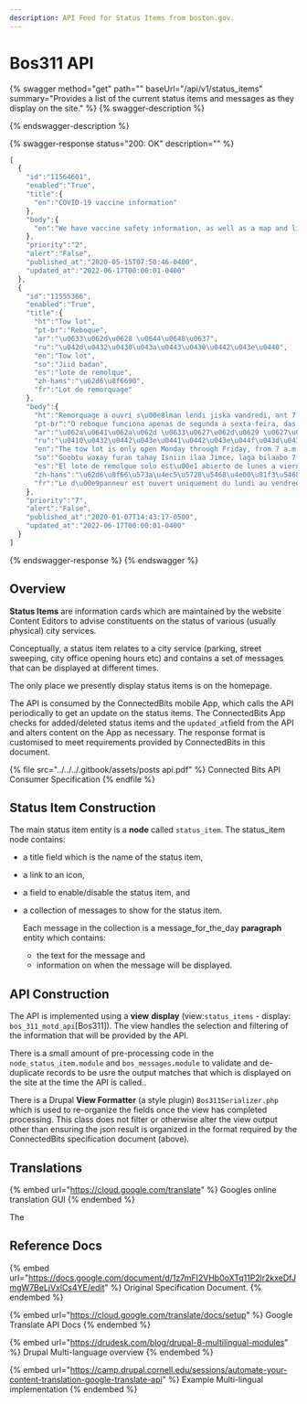```yaml
---
description: API Feed for Status Items from boston.gov.
---
```


# Bos311 API

{% swagger method="get" path="" baseUrl="/api/v1/status_items" summary="Provides a list of the current status items and messages as they display on the site." %}
{% swagger-description %}

{% endswagger-description %}

{% swagger-response status="200: OK" description="" %}
```javascript
[
  {
    "id":"11564601",
    "enabled":"True",
    "title":{
      "en":"COVID-19 vaccine information"
    },
    "body":{
      "en":"We have vaccine safety information, as well as a map and list of vaccination sites for eligible residents in Boston."},"priority":"1","alert":"False","published_at":"2020-03-19T11:17:21-0400","updated_at":"2022-06-17T00:00:01-0400"},{"id":"13622986","enabled":"True","title":{"en":"COVID-19 testing sites"},"body":{"en":"We've partnered\u00a0with community health centers, hospitals, and pharmacies to increase access to COVID-19 testing."
    },
    "priority":"2",
    "alert":"False",
    "published_at":"2020-05-15T07:50:46-0400",
    "updated_at":"2022-06-17T00:00:01-0400"
  },
  {
    "id":"11555366",
    "enabled":"True",
    "title":{
      "ht":"Tow lot",
      "pt-br":"Reboque",
      "ar":"\u0633\u062d\u0628 \u0644\u0648\u0637",
      "ru":"\u042d\u0432\u0430\u043a\u0443\u0430\u0442\u043e\u0440",
      "en":"Tow lot",
      "so":"Jiid badan",
      "es":"lote de remolque",
      "zh-hans":"\u62d6\u8f6690",
      "fr":"Lot de remorquage"
    },
    "body":{
      "ht":"Remorquage a ouvri s\u00e8lman lendi jiska vandredi, ant 7 a.m. ak 10:30 p.m. Kontwar otomatik yo disponib 24 \u00e8dtan pa jou, s\u00e8t jou pa sem\u00e8n pou degaje machin yo. Plis enfomasyon: https:\/\/d8-dev2.boston.gov\/node\/2486",
      "pt-br":"O reboque funciona apenas de segunda a sexta-feira, das 7h \u00e0s 22h30. Quiosques automatizados est\u00e3o dispon\u00edveis 24 horas por dia, sete dias por semana para libera\u00e7\u00e3o de ve\u00edculos. Mais Informa\u00e7\u00f5es: https:\/\/d8-dev2.boston.gov\/node\/2486",
      "ar":"\u062a\u0641\u062a\u062d \u0633\u0627\u062d\u0629 \u0627\u0644\u0633\u062d\u0628 \u0641\u0642\u0637 \u0645\u0646 \u0627\u0644\u0627\u062b\u0646\u064a\u0646 \u0625\u0644\u0649 \u0627\u0644\u062c\u0645\u0639\u0629 \u060c \u0645\u0646 \u0627\u0644\u0633\u0627\u0639\u0629 7 \u0635\u0628\u0627\u062d\u064b\u0627 \u062d\u062a\u0649 10:30 \u0645\u0633\u0627\u0621\u064b. \u0627\u0644\u0623\u0643\u0634\u0627\u0643 \u0627\u0644\u0622\u0644\u064a\u0629 \u0645\u062a\u0627\u062d\u0629 \u0639\u0644\u0649 \u0645\u062f\u0627\u0631 24 \u0633\u0627\u0639\u0629 \u0641\u064a \u0627\u0644\u064a\u0648\u0645 \u060c \u0633\u0628\u0639\u0629 \u0623\u064a\u0627\u0645 \u0641\u064a \u0627\u0644\u0623\u0633\u0628\u0648\u0639 \u0644\u0625\u0637\u0644\u0627\u0642 \u0627\u0644\u0645\u0631\u0643\u0628\u0627\u062a. \u0645\u0639\u0644\u0648\u0645\u0627\u062a \u0627\u0643\u062b\u0631: https:\/\/d8-dev2.boston.gov\/node\/2486",
      "ru":"\u0410\u0432\u0442\u043e\u0441\u0442\u043e\u044f\u043d\u043a\u0430 \u0440\u0430\u0431\u043e\u0442\u0430\u0435\u0442 \u0442\u043e\u043b\u044c\u043a\u043e \u0441 \u043f\u043e\u043d\u0435\u0434\u0435\u043b\u044c\u043d\u0438\u043a\u0430 \u043f\u043e \u043f\u044f\u0442\u043d\u0438\u0446\u0443 \u0441 7:00 \u0434\u043e 22:30. \u0410\u0432\u0442\u043e\u043c\u0430\u0442\u0438\u0437\u0438\u0440\u043e\u0432\u0430\u043d\u043d\u044b\u0435 \u043a\u0438\u043e\u0441\u043a\u0438 \u0434\u043e\u0441\u0442\u0443\u043f\u043d\u044b 24 \u0447\u0430\u0441\u0430 \u0432 \u0441\u0443\u0442\u043a\u0438, \u0441\u0435\u043c\u044c \u0434\u043d\u0435\u0439 \u0432 \u043d\u0435\u0434\u0435\u043b\u044e \u0434\u043b\u044f \u0432\u044b\u043f\u0443\u0441\u043a\u0430 \u0442\u0440\u0430\u043d\u0441\u043f\u043e\u0440\u0442\u043d\u044b\u0445 \u0441\u0440\u0435\u0434\u0441\u0442\u0432. \u0414\u043e\u043f\u043e\u043b\u043d\u0438\u0442\u0435\u043b\u044c\u043d\u0430\u044f \u0438\u043d\u0444\u043e\u0440\u043c\u0430\u0446\u0438\u044f: https:\/\/d8-dev2.boston.gov\/node\/2486",
      "en":"The tow lot is only open Monday through Friday, from 7 a.m. - 10:30 p.m. Automated kiosks are available 24 hours a day, seven days a week for vehicle releases. More Information: https:\/\/d8-dev2.boston.gov\/node\/2486",
      "so":"Goobtu waxay furan tahay Isniin ilaa Jimce, laga bilaabo 7 subaxnimo - 10:30 galabnimo. Dukaamada otomaatiga ah ayaa diyaar ah 24 saacadood maalintii, todobada maalmood ee usbuuca si baabuurta loo sii daayo. Macluumaad Dheeraad ah: https:\/\/d8-dev2.boston.gov\/node\/2486",
      "es":"El lote de remolque solo est\u00e1 abierto de lunes a viernes, de 7 a. m. a 10:30 p. m. Los quioscos automatizados est\u00e1n disponibles las 24 horas del d\u00eda, los siete d\u00edas de la semana para la entrega de veh\u00edculos. M\u00e1s informaci\u00f3n: https:\/\/d8-dev2.boston.gov\/node\/2486",
      "zh-hans":"\u62d6\u8f66\u573a\u4ec5\u5728\u5468\u4e00\u81f3\u5468\u4e94\u4e0a\u5348 7 \u70b9\u81f3\u665a\u4e0a 10:30 \u5f00\u653e\u3002 \u81ea\u52a8\u552e\u8d27\u4ead\u6bcf\u5468 7 \u5929\u3001\u6bcf\u5929 24 \u5c0f\u65f6\u63d0\u4f9b\u8f66\u8f86\u53d1\u5e03\u670d\u52a1\u3002 \u66f4\u591a\u4fe1\u606f: https:\/\/d8-dev2.boston.gov\/node\/2486",
      "fr":"Le d\u00e9panneur est ouvert uniquement du lundi au vendredi, de 7 h \u00e0 22 h 30. Des kiosques automatis\u00e9s sont disponibles 24 heures sur 24, sept jours sur sept pour les livraisons de v\u00e9hicules. Plus d'information: https:\/\/d8-dev2.boston.gov\/node\/2486"
    },
    "priority":"7",
    "alert":"False",
    "published_at":"2020-01-07T14:43:17-0500",
    "updated_at":"2022-06-17T00:00:01-0400"
  }
]
```
{% endswagger-response %}
{% endswagger %}

## Overview

**Status Items** are information cards which are maintained by the website Content Editors to advise constituents on the status of various (usually physical) city services.

Conceptually, a status item relates to a city service (parking, street sweeping, city office opening hours etc) and contains a set of messages that can be displayed at different times.&#x20;

The only place we presently display status items is on the homepage.&#x20;

The API is consumed by the ConnectedBits mobile App, which calls the API periodically to get an update on the status items.  The ConnectedBits App checks for added/deleted status items and the `updated_at`field from the API and alters content on the App as necessary.  The response format is customised to meet requirements provided by ConnectedBits in this document.

{% file src="../../../.gitbook/assets/posts api.pdf" %}
Connected Bits API Consumer Specification
{% endfile %}

## Status Item Construction

The main status item entity is a **node** called `status_item`. The status\_item node contains:

* a title field which is the name of the status item,&#x20;
* a link to an icon,&#x20;
* a field to enable/disable the status item, and&#x20;
*   a collection of messages to show for the status item.&#x20;

    Each message in the collection is a message\_for\_the\_day **paragraph** entity which contains:

    * the text for the message and&#x20;
    * information on when the message will be displayed.&#x20;

## API Construction

The API is implemented using a **view** **display** (view:`status_items` - display: `bos_311_motd_api`\[Bos311]).  The view handles the selection and filtering of the information that will be provided by the API.

There is a small amount of pre-processing code in the `node_status_item.module` and `bos_messages.module` to validate and de-duplicate records to be usre the output matches that which is displayed on the site at the time the API is called..

There is a Drupal **View Formatter** (a style plugin) `Bos311Serializer.php` which is used to re-organize the fields once the view has completed processing. This class does not filter or otherwise alter the view output other than ensuring the json result is organized in the format required by the ConnectedBits specification document (above).&#x20;

## Translations

{% embed url="https://cloud.google.com/translate" %}
Googles online translation GUI
{% endembed %}

The&#x20;

## Reference Docs

{% embed url="https://docs.google.com/document/d/1z7mFI2VHb0oXTq11P2lr2kxeDfJmgW7BeLjVxlCs4YE/edit" %}
Original Specification Document.
{% endembed %}

{% embed url="https://cloud.google.com/translate/docs/setup" %}
Google Translate API Docs
{% endembed %}

{% embed url="https://drudesk.com/blog/drupal-8-multilingual-modules" %}
Drupal Multi-language overview
{% endembed %}

{% embed url="https://camp.drupal.cornell.edu/sessions/automate-your-content-translation-google-translate-api" %}
Example Multi-lingual implementation
{% endembed %}
